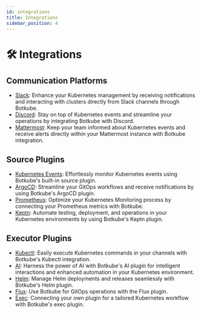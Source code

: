 ```yaml
---
id: integrations
title: Integrations
sidebar_position: 4
---
```


# 🛠 Integrations

## Communication Platforms

- [Slack](https://botkube.io/integration/slack): Enhance your Kubernetes management by receiving notifications and interacting with clusters directly from Slack channels through Botkube.
- [Discord](https://botkube.io/integration/discord): Stay on top of Kubernetes events and streamline your operations by integrating Botkube with Discord.
- [Mattermost](https://botkube.io/integration/mattermost): Keep your team informed about Kubernetes events and receive alerts directly within your Mattermost instance with Botkube integration.

## Source Plugins

- [Kubernetes Events](https://botkube.io/learn/how-botkube-makes-monitoring-kubernetes-easy): Effortlessly monitor Kubernetes events using Botkube's built-in source plugin.
- [ArgoCD](https://botkube.io/integration/argo-cd-botkube-kubernetes-integration): Streamline your GitOps workflows and receive notifications by using Botkube's ArgoCD plugin.
- [Prometheus](https://botkube.io/integration/prometheus): Optimize your Kubernetes Monitoring process by connecting your Prometheus metrics with Botkube.
- [Keptn](https://botkube.io/integration/keptn): Automate testing, deployment, and operations in your Kubernetes environments by using Botkube's Keptn plugin.

## Executor Plugins

- [Kubectl](../../plugins/kubectl.md): Easily execute Kubernetes commands in your channels with Botkube's Kubectl integration.
- [AI](../../plugins/ai-assistant.mdx): Harness the power of AI with Botkube's AI plugin for intelligent interactions and enhanced automation in your Kubernetes environment.
- [Helm](https://botkube.io/integration/helm): Manage Helm deployments and releases seamlessly with Botkube's Helm plugin.
- [Flux](https://botkube.io/integration/botkube-flux-kubernetes-integration): Use Botkube for GitOps operations with the Flux plugin.
- [Exec](https://botkube.io/integration/custom-executor-plugin): Connecting your own plugin for a tailored Kubernetes workflow with Botkube's exec plugin.
